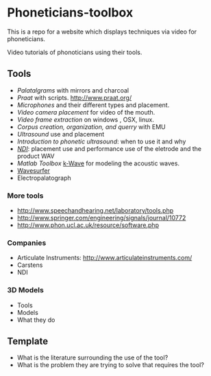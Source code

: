 # Phoneticians-toolbox
This is a repo for a website which displays techniques via video for phoneticians.

Video tutorials of phonoticians using their tools.


## Tools

* _Palatalgrams_ with mirrors and charcoal
* _Praat_ with scripts. http://www.praat.org/
* _Microphones_ and their different types and placement.
* _Video camera placement_ for video of the mouth.
* _Video frame extraction_ on windows , OSX, linux.
* _Corpus creation, organization, and querry_ with EMU
* _Ultrasound_ use and placement
* _Introduction to phonetic ultrasound_: when to use it and why
* [_NDI_](http://www.ndigital.com): placement use and performance use of the eletrode and the product WAV
* _Matlab Toolbox_ [k-Wave](http://www.k-wave.org/) for modeling the acoustic waves.
* [Wavesurfer](http://www.speech.kth.se/wavesurfer/)
* Electropalatograph

### More tools 
* http://www.speechandhearing.net/laboratory/tools.php
* http://www.springer.com/engineering/signals/journal/10772
* http://www.phon.ucl.ac.uk/resource/software.php

### Companies
* Articulate Instruments: http://www.articulateinstruments.com/
* Carstens
* NDI

### 3D Models
* Tools
* Models
* What they do


## Template
* What is the literature surrounding the use of the tool? 
* What is the problem they are trying to solve that requires the tool?
